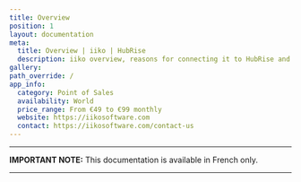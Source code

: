```yaml
---
title: Overview
position: 1
layout: documentation
meta:
  title: Overview | iiko | HubRise
  description: iiko overview, reasons for connecting it to HubRise and summary of integrated features. Synchronise data between your EPOS and your apps.
gallery:
path_override: /
app_info:
  category: Point of Sales
  availability: World
  price_range: From €49 to €99 monthly
  website: https://iikosoftware.com
  contact: https://iikosoftware.com/contact-us
---
```


---

**IMPORTANT NOTE:** This documentation is available <Link to="/fr/apps/iiko" addLocalePrefix={false}>in French only</Link>.

---
